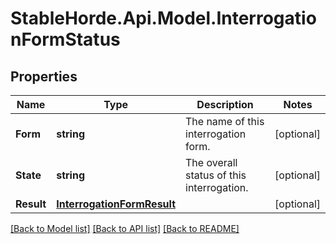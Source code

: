 # StableHorde.Api.Model.InterrogationFormStatus

## Properties

Name | Type | Description | Notes
------------ | ------------- | ------------- | -------------
**Form** | **string** | The name of this interrogation form. | [optional] 
**State** | **string** | The overall status of this interrogation. | [optional] 
**Result** | [**InterrogationFormResult**](InterrogationFormResult.md) |  | [optional] 

[[Back to Model list]](../README.md#documentation-for-models) [[Back to API list]](../README.md#documentation-for-api-endpoints) [[Back to README]](../README.md)

